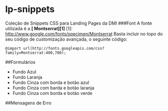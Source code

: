lp-snippets
==================

Coleção de Snippets CSS para Landing Pages da DMI
###Font
A fonte utilizada é a  **[ Montserrat][1]**
  [1]: http://www.google.com/fonts/specimen/Montserrat
Basta incluir no topo do seu código de customização avançada, o seguinte código:

    @import url(http://fonts.googleapis.com/css?family=Montserrat:400,700);
##Formulários
 - Fundo Azul
 - Fundo Laranja
 - Fundo Cinza com borda e botão azul
 - Fundo Cinza com barda e botão laranja
 - Fundo Cinza com borda e botão verde

##Mensagens de Erro

